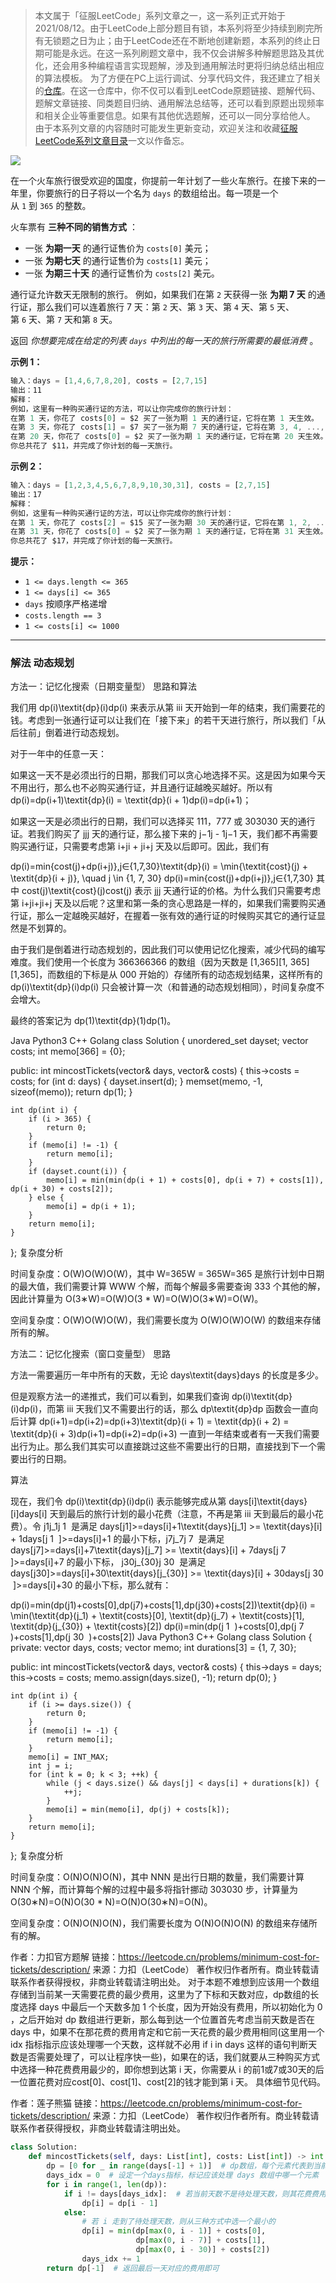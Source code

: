 > 本文属于「征服LeetCode」系列文章之一，这一系列正式开始于2021/08/12。由于LeetCode上部分题目有锁，本系列将至少持续到刷完所有无锁题之日为止；由于LeetCode还在不断地创建新题，本系列的终止日期可能是永远。在这一系列刷题文章中，我不仅会讲解多种解题思路及其优化，还会用多种编程语言实现题解，涉及到通用解法时更将归纳总结出相应的算法模板。
> <b></b>
> 为了方便在PC上运行调试、分享代码文件，我还建立了相关的[仓库](https://github.com/memcpy0/LeetCode-Conquest)。在这一仓库中，你不仅可以看到LeetCode原题链接、题解代码、题解文章链接、同类题目归纳、通用解法总结等，还可以看到原题出现频率和相关企业等重要信息。如果有其他优选题解，还可以一同分享给他人。
> <b></b>
> 由于本系列文章的内容随时可能发生更新变动，欢迎关注和收藏[征服LeetCode系列文章目录](https://memcpy0.blog.csdn.net/article/details/119656559)一文以作备忘。

![](https://image-1307616428.cos.ap-beijing.myqcloud.com/Obsidian/202309102049851.png)

在一个火车旅行很受欢迎的国度，你提前一年计划了一些火车旅行。在接下来的一年里，你要旅行的日子将以一个名为 `days` 的数组给出。每一项是一个从 `1` 到 `365` 的整数。

火车票有 **三种不同的销售方式** ：
- 一张 **为期一天** 的通行证售价为 `costs[0]` 美元；
- 一张 **为期七天** 的通行证售价为 `costs[1]` 美元；
- 一张 **为期三十天** 的通行证售价为 `costs[2]` 美元。

通行证允许数天无限制的旅行。 例如，如果我们在第 `2` 天获得一张 **为期 7 天** 的通行证，那么我们可以连着旅行 7 天：第 `2` 天、第 `3` 天、第 `4` 天、第 `5` 天、第 `6` 天、第 `7` 天和第 `8` 天。

返回 _你想要完成在给定的列表 `days` 中列出的每一天的旅行所需要的最低消费_ 。

**示例 1：**
```js
输入：days = [1,4,6,7,8,20], costs = [2,7,15]
输出：11
解释： 
例如，这里有一种购买通行证的方法，可以让你完成你的旅行计划：
在第 1 天，你花了 costs[0] = $2 买了一张为期 1 天的通行证，它将在第 1 天生效。
在第 3 天，你花了 costs[1] = $7 买了一张为期 7 天的通行证，它将在第 3, 4, ..., 9 天生效。
在第 20 天，你花了 costs[0] = $2 买了一张为期 1 天的通行证，它将在第 20 天生效。
你总共花了 $11，并完成了你计划的每一天旅行。
```
**示例 2：**
```js
输入：days = [1,2,3,4,5,6,7,8,9,10,30,31], costs = [2,7,15]
输出：17
解释：
例如，这里有一种购买通行证的方法，可以让你完成你的旅行计划： 
在第 1 天，你花了 costs[2] = $15 买了一张为期 30 天的通行证，它将在第 1, 2, ..., 30 天生效。
在第 31 天，你花了 costs[0] = $2 买了一张为期 1 天的通行证，它将在第 31 天生效。 
你总共花了 $17，并完成了你计划的每一天旅行。
```
**提示：**
- `1 <= days.length <= 365`
- `1 <= days[i] <= 365`
- `days` 按顺序严格递增
- `costs.length == 3`
- `1 <= costs[i] <= 1000`

---
### 解法 动态规划
方法一：记忆化搜索（日期变量型）
思路和算法

我们用 dp(i)\textit{dp}(i)dp(i) 来表示从第 iii 天开始到一年的结束，我们需要花的钱。考虑到一张通行证可以让我们在「接下来」的若干天进行旅行，所以我们「从后往前」倒着进行动态规划。

对于一年中的任意一天：

如果这一天不是必须出行的日期，那我们可以贪心地选择不买。这是因为如果今天不用出行，那么也不必购买通行证，并且通行证越晚买越好。所以有 dp(i)=dp(i+1)\textit{dp}(i) = \textit{dp}(i + 1)dp(i)=dp(i+1)；

如果这一天是必须出行的日期，我们可以选择买 111，777 或 303030 天的通行证。若我们购买了 jjj 天的通行证，那么接下来的 j−1j - 1j−1 天，我们都不再需要购买通行证，只需要考虑第 i+ji + ji+j 天及以后即可。因此，我们有

dp(i)=min⁡{cost(j)+dp(i+j)},j∈{1,7,30}\textit{dp}(i) = \min\{\textit{cost}(j) + \textit{dp}(i + j)\}, \quad j \in \{1, 7, 30\}
dp(i)=min{cost(j)+dp(i+j)},j∈{1,7,30}
其中 cost(j)\textit{cost}(j)cost(j) 表示 jjj 天通行证的价格。为什么我们只需要考虑第 i+ji+ji+j 天及以后呢？这里和第一条的贪心思路是一样的，如果我们需要购买通行证，那么一定越晚买越好，在握着一张有效的通行证的时候购买其它的通行证显然是不划算的。

由于我们是倒着进行动态规划的，因此我们可以使用记忆化搜索，减少代码的编写难度。我们使用一个长度为 366366366 的数组（因为天数是 [1,365][1, 365][1,365]，而数组的下标是从 000 开始的）存储所有的动态规划结果，这样所有的 dp(i)\textit{dp}(i)dp(i) 只会被计算一次（和普通的动态规划相同），时间复杂度不会增大。

最终的答案记为 dp(1)\textit{dp}(1)dp(1)。

Java
Python3
C++
Golang
class Solution {
    unordered_set<int> dayset;
    vector<int> costs;
    int memo[366] = {0};

public:
    int mincostTickets(vector<int>& days, vector<int>& costs) {
        this->costs = costs;
        for (int d: days) {
            dayset.insert(d);
        }
        memset(memo, -1, sizeof(memo));
        return dp(1);
    }

    int dp(int i) {
        if (i > 365) {
            return 0;
        }
        if (memo[i] != -1) {
            return memo[i];
        }
        if (dayset.count(i)) {
            memo[i] = min(min(dp(i + 1) + costs[0], dp(i + 7) + costs[1]), dp(i + 30) + costs[2]);
        } else {
            memo[i] = dp(i + 1);
        }
        return memo[i];
    }
};
复杂度分析

时间复杂度：O(W)O(W)O(W)，其中 W=365W = 365W=365 是旅行计划中日期的最大值，我们需要计算 WWW 个解，而每个解最多需要查询 333 个其他的解，因此计算量为 O(3∗W)=O(W)O(3 * W)=O(W)O(3∗W)=O(W)。

空间复杂度：O(W)O(W)O(W)，我们需要长度为 O(W)O(W)O(W) 的数组来存储所有的解。

方法二：记忆化搜索（窗口变量型）
思路

方法一需要遍历一年中所有的天数，无论 days\textit{days}days 的长度是多少。

但是观察方法一的递推式，我们可以看到，如果我们查询 dp(i)\textit{dp}(i)dp(i)，而第 iii 天我们又不需要出行的话，那么 dp\textit{dp}dp 函数会一直向后计算 dp(i+1)=dp(i+2)=dp(i+3)\textit{dp}(i + 1) = \textit{dp}(i + 2) = \textit{dp}(i + 3)dp(i+1)=dp(i+2)=dp(i+3) 一直到一年结束或者有一天我们需要出行为止。那么我们其实可以直接跳过这些不需要出行的日期，直接找到下一个需要出行的日期。

算法

现在，我们令 dp(i)\textit{dp}(i)dp(i) 表示能够完成从第 days[i]\textit{days}[i]days[i] 天到最后的旅行计划的最小花费（注意，不再是第 iii 天到最后的最小花费）。令 j1j_1j 
1
​
  是满足 days[j1]>=days[i]+1\textit{days}[j_1] >= \textit{days}[i] + 1days[j 
1
​
 ]>=days[i]+1 的最小下标，j7j_7j 
7
​
  是满足 days[j7]>=days[i]+7\textit{days}[j_7] >= \textit{days}[i] + 7days[j 
7
​
 ]>=days[i]+7 的最小下标， j30j_{30}j 
30
​
  是满足 days[j30]>=days[i]+30\textit{days}[j_{30}] >= \textit{days}[i] + 30days[j 
30
​
 ]>=days[i]+30 的最小下标，那么就有：

dp(i)=min⁡(dp(j1)+costs[0],dp(j7)+costs[1],dp(j30)+costs[2])\textit{dp}(i) = \min(\textit{dp}(j_1) + \textit{costs}[0], \textit{dp}(j_7) + \textit{costs}[1], \textit{dp}(j_{30}) + \textit{costs}[2])
dp(i)=min(dp(j 
1
​
 )+costs[0],dp(j 
7
​
 )+costs[1],dp(j 
30
​
 )+costs[2])
Java
Python3
C++
Golang
class Solution {
private:
    vector<int> days, costs;
    vector<int> memo;
    int durations[3] = {1, 7, 30};
    
public:
    int mincostTickets(vector<int>& days, vector<int>& costs) {
        this->days = days;
        this->costs = costs;
        memo.assign(days.size(), -1);
        return dp(0);
    }

    int dp(int i) {
        if (i >= days.size()) {
            return 0;
        }
        if (memo[i] != -1) {
            return memo[i];
        }
        memo[i] = INT_MAX;
        int j = i;
        for (int k = 0; k < 3; ++k) {
            while (j < days.size() && days[j] < days[i] + durations[k]) {
                ++j;
            }
            memo[i] = min(memo[i], dp(j) + costs[k]);
        }
        return memo[i];
    }
};
复杂度分析

时间复杂度：O(N)O(N)O(N)，其中 NNN 是出行日期的数量，我们需要计算 NNN 个解，而计算每个解的过程中最多将指针挪动 303030 步，计算量为 O(30∗N)=O(N)O(30 * N)=O(N)O(30∗N)=O(N)。

空间复杂度：O(N)O(N)O(N)，我们需要长度为 O(N)O(N)O(N) 的数组来存储所有的解。

作者：力扣官方题解
链接：https://leetcode.cn/problems/minimum-cost-for-tickets/description/
来源：力扣（LeetCode）
著作权归作者所有。商业转载请联系作者获得授权，非商业转载请注明出处。
                                               对于本题不难想到应该用一个数组存储到当前某一天需要花费的最少费用，这里为了下标和天数对应，dp数组的长度选择 days 中最后一个天数多加 1 个长度，因为开始没有费用，所以初始化为 0 ，之后开始对 dp 数组进行更新，那么每到达一个位置首先考虑当前天数是否在days 中，如果不在那花费的费用肯定和它前一天花费的最少费用相同(这里用一个 idx 指标指示应该处理哪一个天数，这样就不必用 if i in days 这样的语句判断天数是否需要处理了，可以让程序快一些)，如果在的话，我们就要从三种购买方式中选择一种花费费用最少的，即你想到达第 i 天，你需要从 i 的前1或7或30天的后一位置花费对应cost[0]、cost[1]、cost[2]的钱才能到第 i 天。 具体细节见代码。

作者：莲子熊猫
链接：https://leetcode.cn/problems/minimum-cost-for-tickets/description/
来源：力扣（LeetCode）
著作权归作者所有。商业转载请联系作者获得授权，非商业转载请注明出处。
```py
class Solution:
    def mincostTickets(self, days: List[int], costs: List[int]) -> int:
        dp = [0 for _ in range(days[-1] + 1)]  # dp数组，每个元素代表到当前天数最少钱数，为下标方便对应，多加一个 0 位置
        days_idx = 0  # 设定一个days指标，标记应该处理 days 数组中哪一个元素
        for i in range(1, len(dp)):
            if i != days[days_idx]:  # 若当前天数不是待处理天数，则其花费费用和前一天相同
                dp[i] = dp[i - 1]
            else:
                # 若 i 走到了待处理天数，则从三种方式中选一个最小的
                dp[i] = min(dp[max(0, i - 1)] + costs[0],
                            dp[max(0, i - 7)] + costs[1],
                            dp[max(0, i - 30)] + costs[2])
                days_idx += 1
        return dp[-1]  # 返回最后一天对应的费用即可
```